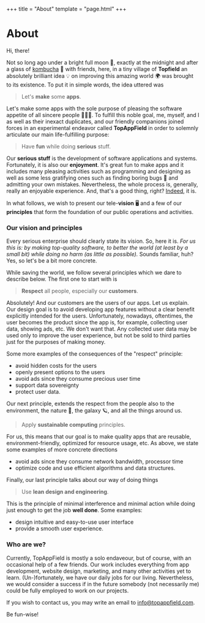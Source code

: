 +++
title = "About"
template = "page.html"
+++

# About

Hi, there!

Not so long ago under a bright full moon 🌝, exactly at the midnight and after a glass of [kombucha](https://en.wikipedia.org/wiki/Kombucha) 🍺 with friends, here, in a tiny village of **Topfield** an absolutely brilliant idea 💡 on improving this amazing world 🌍 was brought to its existence.
To put it in simple words, the idea uttered was

> Let's **make** some **apps**.

Let's make some apps with the sole purpose of pleasing the software appetite of all sincere people 👨‍👧‍👦.
To fulfill this noble goal, me, myself, and I as well as their inexact duplicates, and our friendly companions joined forces in an experimental endeavor called **TopAppField** in order to solemnly articulate our main life-fulfilling purpose:

> Have **fun** while doing **serious** stuff.

Our **serious stuff** is the development of software applications and systems.
Fortunately, it is also our **enjoyment**.
It's great fun to make apps and it includes many pleasing activities such as programming and designing as well as some less gratifying ones such as finding boring bugs 🐞 and admitting your own mistakes.
Nevertheless, the whole process is, generally, really an enjoyable experience.
And, that's a good thing, right? [Indeed](https://memegenerator.net/instance/31774265/tealc-indeed), it is.

In what follows, we wish to present our tele-**vision** 🖥 and a few of our **principles** that form the foundation of our public operations and activities.


### Our vision and principles

Every serious enterprise should clearly state its vision. So, here it is.
*For us this is: by making top-quality software, to better the world (at least by a small bit) while doing no harm (as little as possible).*
Sounds familiar, huh? Yes, so let's be a bit more concrete.

While saving the world, we follow several principles which we dare to describe below. The first one to start with is

> **Respect** all people, especially our **customers**.

Absolutely! And our customers are the users of our apps.
Let us explain. Our design goal is to avoid developing app features without a clear benefit explicitly intended for the users.
Unfortunately, nowadays, oftentimes, the user becomes the product since the app is, for example, collecting user data, showing ads, etc.
We don't want that.
Any collected user data may be used only to improve the user experience, but not be sold to third parties just for the purposes of making money.

Some more examples of the consequences of the "respect" principle:
* avoid hidden costs for the users
* openly present options to the users
* avoid ads since they consume precious user time
* support data sovereignty
* protect user data.

Our next principle, extends the respect from the people also to the environment, the nature 🌿, the galaxy 🪐, and all the things around us.

> Apply **sustainable computing** principles.

For us, this means that our goal is to make quality apps that are reusable, environment-friendly, optimized for resource usage, etc.
As above, we state some examples of more concrete directions
* avoid ads since they consume network bandwidth, processor time
* optimize code and use efficient algorithms and data structures.


Finally, our last principle talks about our way of doing things
> Use **lean design and engineering**.

This is the principle of minimal interference and minimal action while doing just enough to get the job **well done**.
Some examples:
* design intuitive and easy-to-use user interface
* provide a smooth user experience.


### Who are we?

Currently, TopAppField is mostly a solo endaveour, but of course, with an occasional help of a few friends.
Our work includes everything from app development, website design, marketing, and many other activities yet to learn.
(Un-)fortunately, we have our daily jobs for our living.
Nevertheless, we would consider a success if in the future somebody (not necessarily me) could be fully employed to work on our projects.

If you wish to contact us, you may write an email to [info@topappfield.com](mailto:info@topappfield.com?subject=Info).

Be fun-wise!
